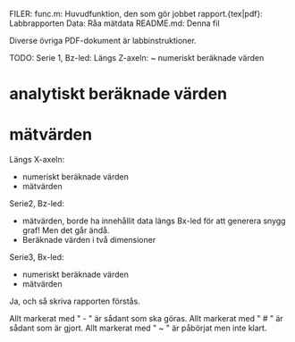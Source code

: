 FILER:
func.m:			Huvudfunktion, den som gör jobbet
rapport.{tex|pdf}:	Labbrapporten
Data:			Råa mätdata
README.md:		Denna fil

Diverse övriga PDF-dokument är labbinstruktioner.

TODO:
Serie 1, Bz-led:
Längs Z-axeln:
 ~ numeriskt beräknade värden
 # analytiskt beräknade värden
 # mätvärden
Längs X-axeln:
 - numeriskt beräknade värden
 - mätvärden

Serie2, Bz-led:
 - mätvärden, borde ha innehållit data längs Bx-led för att generera snygg graf! Men det går ändå. 
 - Beräknade värden i två dimensioner

Serie3, Bx-led:
 - numeriskt beräknade värden
 - mätvärden

Ja, och så skriva rapporten förstås.

Allt markerat med " - " är sådant som ska göras. 
Allt markerat med " # " är sådant som är gjort. 
Allt markerat med " ~ " är påbörjat men inte klart. 
